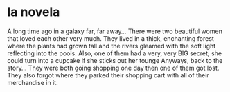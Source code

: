 # la novela

A long time ago in a galaxy far, far away…
There were two beautiful women that loved each other very much.
They lived in a thick, enchanting forest where the plants had grown tall and the rivers gleamed with the soft light reflecting into the pools.
Also, one of them had a very, very BIG secret; she could turn into a cupcake if she sticks out her tounge
Anyways, back to the story…
They were both going shopping one day then one of them got lost.
They also forgot where they parked their shopping cart with all of their merchandise in it.
